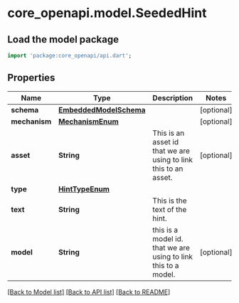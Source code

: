 # core_openapi.model.SeededHint

## Load the model package
```dart
import 'package:core_openapi/api.dart';
```

## Properties
Name | Type | Description | Notes
------------ | ------------- | ------------- | -------------
**schema** | [**EmbeddedModelSchema**](EmbeddedModelSchema.md) |  | [optional] 
**mechanism** | [**MechanismEnum**](MechanismEnum.md) |  | [optional] 
**asset** | **String** | This is an asset id that we are using to link this to an asset. | [optional] 
**type** | [**HintTypeEnum**](HintTypeEnum.md) |  | 
**text** | **String** | This is the text of the hint. | 
**model** | **String** | this is a model id. that we are using to link this to a model. | [optional] 

[[Back to Model list]](../README.md#documentation-for-models) [[Back to API list]](../README.md#documentation-for-api-endpoints) [[Back to README]](../README.md)


